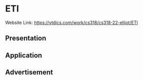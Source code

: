 # ETI
Website Link:
https://vtdics.com/work/cs318/cs318-22-elliot/ETI




## Presentation

## Application

## Advertisement
